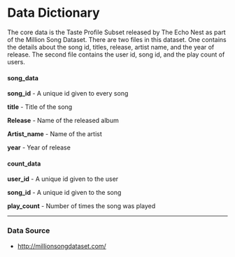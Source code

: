 **Data Dictionary**
==

The core data is the Taste Profile Subset released by The Echo Nest as part of the Million Song Dataset. There are two files in this dataset. One contains the details about the song id, titles, release, artist name, and the year of release. The second file contains the user id, song id, and the play count of users.

#### **song_data**
**song_id** - A unique id given to every song

**title** - Title of the song

**Release** - Name of the released album

**Artist_name** - Name of the artist 

**year** - Year of release

#### **count_data**
**user_id** - A unique id given to the user

**song_id** - A unique id given to the song

**play_count** - Number of times the song was played

---------------------
### **Data Source**
- http://millionsongdataset.com/
